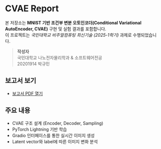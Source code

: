 # CVAE Report

본 저장소는 **MNIST 기반 조건부 변분 오토인코더(Conditional Variational AutoEncoder, CVAE)** 구현 및 실험 결과를 포함합니다.  
이 프로젝트는 *국민대학교 비주얼컴퓨팅 최신기술 (2025-1학기)* 과제로 수행되었습니다.

> **작성자**  
> 국민대학교 나노전자물리학과 & 소프트웨어전공  
> 20201914 박규민

## 보고서 보기

- [보고서 PDF 열기](./20201914.pdf)

## 주요 내용

- CVAE 구조 설계 (Encoder, Decoder, Sampling)
- PyTorch Lightning 기반 학습
- Gradio 인터페이스를 통한 실시간 이미지 생성
- Latent vector와 label에 따른 이미지 변화 분석
